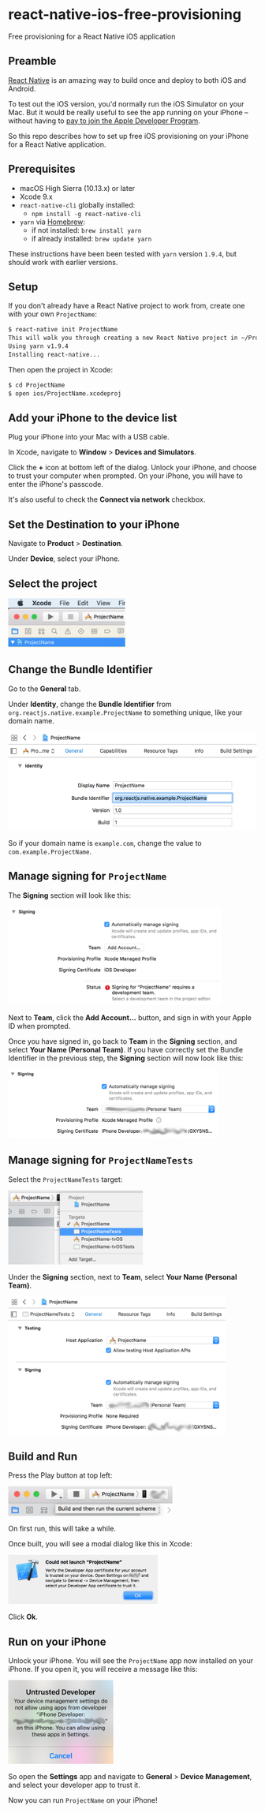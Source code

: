 # react-native-ios-free-provisioning

Free provisioning for a React Native iOS application

## Preamble

[React Native](https://facebook.github.io/react-native/) is an amazing way to build once and deploy to both iOS and Android.

To test out the iOS version, you'd normally run the iOS Simulator on your Mac. But it would be really useful to see the app running on your iPhone &ndash; without having to [pay to join the Apple Developer Program](https://developer.apple.com/programs/how-it-works/).

So this repo describes how to set up free iOS provisioning on your iPhone for a React Native application.

## Prerequisites

- macOS High Sierra (10.13.x) or later
- Xcode 9.x
- `react-native-cli` globally installed:
    - `npm install -g react-native-cli`
- `yarn` via [Homebrew](https://brew.sh/):
    - if not installed: `brew install yarn`
    - if already installed: `brew update yarn`

These instructions have been been tested with `yarn` version `1.9.4`, but should work with earlier versions.

## Setup

If you don't already have a React Native project to work from, create one with your own `ProjectName`:

```sh
$ react-native init ProjectName
This will walk you through creating a new React Native project in ~/ProjectName
Using yarn v1.9.4
Installing react-native...
```

Then open the project in Xcode:

```sh
$ cd ProjectName
$ open ios/ProjectName.xcodeproj
```

## Add your iPhone to the device list

Plug your iPhone into your Mac with a USB cable.

In Xcode, navigate to **Window** > **Devices and Simulators**.

Click the **+** icon at bottom left of the dialog. Unlock your iPhone, and choose to trust your computer when prompted. On your iPhone, you will have to enter the iPhone's passcode.

It's also useful to check the **Connect via network** checkbox.

## Set the Destination to your iPhone

Navigate to **Product** > **Destination**.

Under **Device**, select your iPhone.

## Select the project

<img src="./ProjectName.png" height="100">

## Change the Bundle Identifier

Go to the **General** tab.

Under **Identity**, change the **Bundle Identifier** from `org.reactjs.native.example.ProjectName` to something unique, like your domain name.

<img src="./Identity.png" height="200">

So if your domain name is `example.com`, change the value to `com.example.ProjectName`.

## Manage signing for `ProjectName`

The **Signing** section will look like this:

<img src="./Signing-unsigned.png" height="200">

Next to **Team**, click the **Add Account...** button, and sign in with your Apple ID when prompted.

Once you have signed in, go back to **Team** in the **Signing** section, and select **Your Name (Personal Team)**. If you have correctly set the Bundle Identifier in the previous step, the **Signing** section will now look like this:

<img src="./Signing-signed.png" height="140">

## Manage signing for `ProjectNameTests`

Select the `ProjectNameTests` target:

<img src="ProjectNameTests.png" height="150">

Under the **Signing** section, next to **Team**, select **Your Name (Personal Team)**.

<img src="./ProjectNameTests-signed.png" height="280">

## Build and Run

Press the Play button at top left:

<img src="./Build-and-run.png" height="60">

On first run, this will take a while.

Once built, you will see a modal dialog like this in Xcode:

<img src="./Could-not-launch-ProjectName.png" height="100">

Click **Ok**.

## Run on your iPhone

Unlock your iPhone. You will see the `ProjectName` app now installed on your iPhone. If you open it, you will receive a message like this:

<img src="./Untrusted-Developer.png" height="170">

So open the **Settings** app and navigate to **General** > **Device Management**, and select your developer app to trust it.

Now you can run `ProjectName` on your iPhone!

